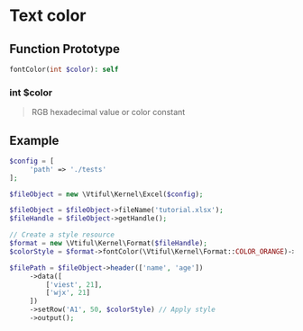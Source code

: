 # Text color

## **Function Prototype**

```php
fontColor(int $color): self
```

### **int $color**

> RGB hexadecimal value or color constant

## Example

```php
$config = [
     'path' => './tests'
];

$fileObject = new \Vtiful\Kernel\Excel($config);

$fileObject = $fileObject->fileName('tutorial.xlsx');
$fileHandle = $fileObject->getHandle();

// Create a style resource
$format = new \Vtiful\Kernel\Format($fileHandle);
$colorStyle = $format->fontColor(\Vtiful\Kernel\Format::COLOR_ORANGE)->toResource();

$filePath = $fileObject->header(['name', 'age'])
     ->data([
         ['viest', 21],
         ['wjx', 21]
     ])
     ->setRow('A1', 50, $colorStyle) // Apply style
     ->output();
```